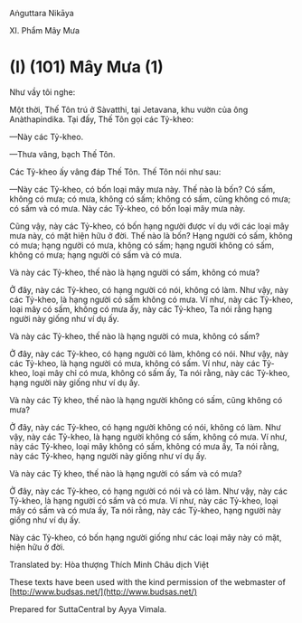Aṅguttara Nikāya

XI. Phẩm Mây Mưa

# (I) (101) Mây Mưa (1)

Như vầy tôi nghe:

Một thời, Thế Tôn trú ở Sàvatthi, tại Jetavana, khu vườn của ông Anàthapindika. Tại đấy, Thế Tôn gọi các Tỷ-kheo:

—Này các Tỷ-kheo.

—Thưa vâng, bạch Thế Tôn.

Các Tỷ-kheo ấy vâng đáp Thế Tôn. Thế Tôn nói như sau:

—Này các Tỷ-kheo, có bốn loại mây mưa này. Thế nào là bốn? Có sấm, không có mưa; có mưa, không có sấm; không có sấm, cũng không có mưa; có sấm và có mưa. Này các Tỷ-kheo, có bốn loại mây mưa này.

Cũng vậy, này các Tỷ-kheo, có bốn hạng người được ví dụ với các loại mây mưa này, có mặt hiện hữu ở đời. Thế nào là bốn? Hạng người có sấm, không có mưa; hạng người có mưa, không có sấm; hạng người không có sấm, không có mưa; hạng người có sấm và có mưa.

Và này các Tỷ-kheo, thế nào là hạng người có sấm, không có mưa?

Ở đây, này các Tỷ-kheo, có hạng người có nói, không có làm. Như vậy, này các Tỷ-kheo, là hạng người có sấm không có mưa. Ví như, này các Tỷ-kheo, loại mây có sấm, không có mưa ấy, này các Tỷ-kheo, Ta nói rằng hạng người này giống như ví dụ ấy.

Và này các Tỷ-kheo, thế nào là hạng người có mưa, không có sấm?

Ở đây, này các Tỷ-kheo, có hạng người có làm, không có nói. Như vậy, này các Tỷ-kheo, là hạng người có mưa, không có sấm. Ví như, này các Tỷ-kheo, loại mây chỉ có mưa, không có sấm ấy, Ta nói rằng, này các Tỷ-kheo, hạng người này giống như ví dụ ấy.

Và này các Tỷ kheo, thế nào là hạng người không có sấm, cũng không có mưa?

Ở đây, này các Tỷ-kheo, có hạng người không có nói, không có làm. Như vậy, này các Tỷ-kheo, là hạng người không có sấm, không có mưa. Ví như, này các Tỷ-kheo, loại mây không có sấm, không có mưa ấy, Ta nói rằng, này các Tỷ-kheo, hạng người này giống như ví dụ ấy.

Và này các Tỷ kheo, thế nào là hạng người có sấm và có mưa?

Ở đây, này các Tỷ-kheo, có hạng người có nói và có làm. Như vậy, này các Tỷ-kheo, là hạng người có sấm và có mưa. Ví như, này các Tỷ-kheo, loại mây có sấm và có mưa ấy, Ta nói rằng, này các Tỷ-kheo, hạng người này giống như ví dụ ấy.

Này các Tỷ-kheo, có bốn hạng người giống như các loại mây này có mặt, hiện hữu ở đời.

Translated by: Hòa thượng Thích Minh Châu dịch Việt

These texts have been used with the kind permission of the webmaster of [http://www.budsas.net/](http://www.budsas.net/)

Prepared for SuttaCentral by Ayya Vimala.